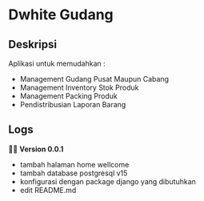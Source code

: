 # Dwhite Gudang

## Deskripsi
Aplikasi untuk memudahkan :
- Management Gudang Pusat Maupun Cabang
- Management Inventory Stok Produk
- Management Packing Produk 
- Pendistribusian Laporan Barang

## Logs

🚨📢 **Version 0.0.1**
- tambah halaman home wellcome
- tambah database postgresql v15
- konfigurasi dengan package django yang dibutuhkan
- edit README.md